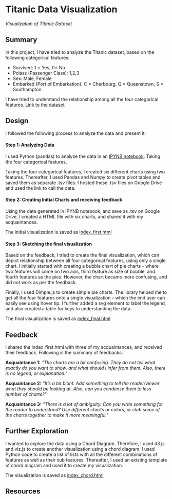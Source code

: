# Titanic Data Visualization
_Visualization of Titanic Dataset_

## Summary
In this project, I have tried to analyze the Titanic dataset, based on the following categorical features:
* Survived: 1 = Yes, 0= No
* Pclass (Passenger Class): 1,2,3
* Sex: Male, Female
* Embarked (Port of Embarkation): C = Cherbourg, Q = Queenstown, S = Southampton

I have tried to understand the relationship among all the four categorical features. [Link to the dataset]() 



## Design

I followed the following process to analyze the data and present it:


#### Step 1: Analyzing Data
I used Python (pandas) to analyze the data in an [IPYNB notebook](). Taking the four categorical features, 

Taking the four categorical features, I created six different charts using two features. Thereafter, I used Pandas and Numpy to create pivot tables and saved them as separate .tsv files. I hosted these .tsv files on Google Drive and used the link to call the data.

#### Step 2: Creating Initial Charts and receiving feedback
Using the data generated in IPYNB notebook, and save as .tsv on Google Drive, I created a HTML file with six charts, and shared it with my acquaintances.

The initial visualization is saved as [index_first.html]()

#### Step 3: Sketching the final visualization
Based on the feedback, I tried to create the final visualization, which can depict relationship between all four categorical features, using only a single chart. I initially started with creating a bubble chart of pie charts - where two features will come on two axis, third feature as size of bubble, and fourth features as the pies. However, the chart became more confusing, and did not work as per the feedback. 

Finally, I used Dimple.js to create simple pie charts. The library helped me to get all the four features onto a single visualization – which the end user can easily see using hover tip. I further added a svg element to label the legend, and also created a table for keys to understanding the data. 

The final visualization is saved as [index_final.html]()

## Feedback

I shared the index_first.html with three of my acquaintances, and received their feedback. Following is the summary of feedbacks:

**Acquaintance 1:**
_"The charts are a bit confusing. They do not tell what exactly do you want to show, and what should I infer from them. Also, there is no legend, or explanation."_ 


**Acquaintance 2:**
_"It’s a bit blunt. Add something to tell the reader/viewer what they should be looking at. Also, can you condense them to less number of charts?"_

**Acquaintance 3:**
_"There is a lot of ambiguity. Can you write something for the reader to understand? Use different charts or colors, or club some of the charts together to make it more meaningful."_ 

## Further Exploration
I wanted to explore the data using a Chord Diagram. Therefore, I used d3.js and viz.js to create another visualization using a chord diagram. I used Python code to create a list of lists with all the different combinations of features as well as their sub features. Thereafter, I used an existing template of chord diagram and used it to create my visualization. 

The visualization is saved as [index_chord.html]()



## Resources


